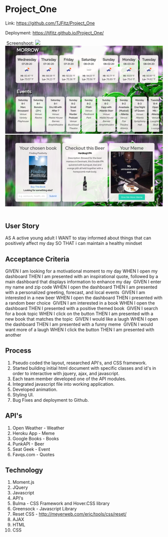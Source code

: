 # Project_One
Link: https://github.com/TJFitz/Project_One

Deployment: https://tjfitz.github.io/Project_One/

​
Screenshoot: 
<img src="Assets/Mainpage.png">
<img src="Assets/API.png">
<img src="Assets/API2.png">
​

## User Story 
AS A active young adult
I WANT to stay informed about things that can positively affect my day
SO THAT i can maintain a healthy mindset
​
​
## Acceptance Criteria 
GIVEN I am looking for a motivational moment to my day
WHEN I open my dashboard
THEN I am presented with an inspirational quote, followed by a main dashboard that displays information to enhance my day 
​
GIVEN I enter my name and zip code
WHEN I open the dashboard 
THEN I am presented with a personalized greeting, forecast, and local events
​
GIVEN I am interested in a new beer 
WHEN I open the dashboard
THEN i presented with a random beer choice 
​
GIVEN I am interested in a book
WHEN I open the dashboard
THEN I presented with a positive themed book 
​
GIVEN I search for a book topic
WHEN I click on the button
THEN I am presented with a new book that matches the topic
​
GIVEN I would like a laugh
WHEN I open the dashboard
THEN I am presented with a funny meme
​
GIVEN I would want more of a laugh
WHEN I click the button
THEN I am presented with another
​
## Process 
1. Pseudo coded the layout, researched API's, and CSS framework.
2. Started building initial html document with specific classes and id's in order to  interactive with jquery, ajax, and javascript.  
3. Each team member developed one of the API modules. 
4. Integrated javascript file into working application.
5. Developed animation. 
6. Styling UI.
7. Bug Fixes and deployment to Github. 
​
## API's
1. Open Weather - Weather
2. Heroku App - Meme
3. Google Books - Books
4. PunkAPI - Beer
5. Seat Geek - Event
6. Favqs.com - Quotes
​
## Technology
1. Moment.js
2. JQuery
3. Javascript
4. API's
5. Bulma - CSS Framework and Hover.CSS library
6. Greensock - Javascript Library 
7. Reset CSS - http://meyerweb.com/eric/tools/css/reset/
8. AJAX 
9. HTML
10. CSS
